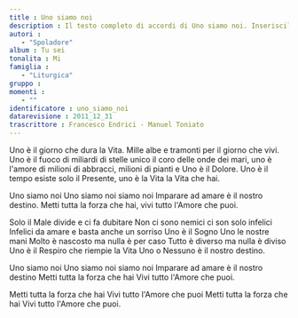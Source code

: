 ```yaml
--- 
title : Uno siamo noi
description : Il testo completo di accordi di Uno siamo noi. Inseriscila nel tuo canzoniere!
autori : 
   - "Spoladore"
album : Tu sei
tonalita : Mi
famiglia : 
   - "Liturgica"
gruppo : 
momenti : 
   - ""
identificatore : uno_siamo_noi
datarevisione : 2011_12_31
trascrittore : Francesco Endrici - Manuel Toniato
--- 
```




Uno è il giorno che dura la Vita.
Mille albe e tramonti per il giorno che vivi.
Uno è il fuoco di miliardi di stelle
unico il coro delle onde dei mari,
uno è l'amore di milioni di abbracci,
milioni di pianti e Uno è il Dolore.
Uno è il tempo esiste solo il Presente,
uno è la Vita la Vita che hai. 


Uno siamo noi 
Uno siamo noi siamo noi
Imparare ad amare è il nostro destino.
Metti tutta la forza che hai,
vivi tutto l'Amore che puoi.


Solo il Male divide e ci fa dubitare
Non ci sono nemici ci son solo infelici
Infelici da amare e basta anche un sorriso
Uno è il Sogno Uno le nostre mani
Molto è nascosto ma nulla è per caso
Tutto è diverso ma nulla è diviso
Uno è il Respiro che riempie la Vita
Uno o Nessuno è il nostro destino.


Uno siamo noi 
Uno siamo noi siamo noi
Imparare ad amare è il nostro destino
Metti tutta la forza che hai
Vivi tutto l'Amore che puoi.


Metti tutta la forza che hai
Vivi tutto l'Amore che puoi 
Metti tutta la forza che hai
Vivi tutto l'Amore che puoi. 


